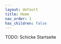 ```yaml
---
layout: default
title: Home
nav_order: 1
has_children: false
---
```



TODO: Schicke Startseite





